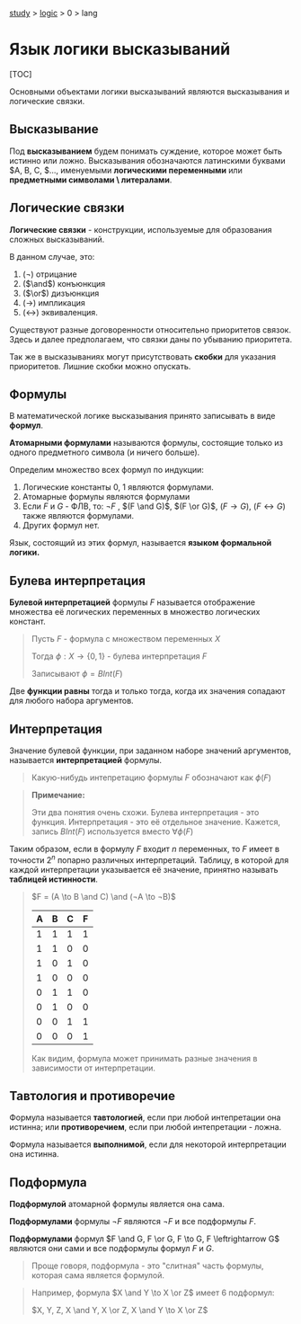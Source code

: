 [study](../../) > [logic](../) > 0 > lang

# Язык логики высказываний

[TOC]

Основными объектами логики высказываний являются высказывания и логические связки.

## Высказывание

Под **высказыванием** будем понимать суждение, которое может быть истинно или ложно. Высказывания обозначаются латинскими буквами $A, B, C, $..., именуемыми **логическими переменными** или **предметными символами \ литералами**.

## Логические связки

**Логические связки** - конструкции, используемые для образования сложных высказываний.

В данном случае, это: 

1. (¬) отрицание
2. ($\and$) конъюнкция
3. ($\or$) дизъюнкция
4. ($\to$) импликация
5. ($\leftrightarrow$) эквиваленция.

Существуют разные договоренности относительно приоритетов связок. Здесь и далее предполагаем, что связки даны по убыванию приоритета.

Так же в высказываниях могут присутствовать **скобки** для указания приоритетов. Лишние скобки можно опускать.

## Формулы

В математической логике высказывания принято записывать в виде **формул**. 

**Атомарными формулами** называются формулы, состоящие только из одного предметного символа (и ничего больше).

Определим множество всех формул по индукции:

1. Логические константы 0, 1 являются формулами.
2. Атомарные формулы являются формулами
3. Если $F$ и $G$ - ФЛВ, то: ¬$F$ , $(F \and G)$, $(F \or G)$, $(F \to G)$, $(F \leftrightarrow G)$ также являются формулами.
4. Других формул нет.

Язык, состоящий из этих формул, называется **языком формальной логики.**

## Булева интерпретация

**Булевой интерпретацией** формулы $F$ называется отображение множества её логических переменных в множество логических констант. 

> Пусть $F$ - формула с множеством переменных $X$
>
> Тогда $\phi : X \to \{0, 1\}$ - булева интерпретация $F$
>
> Записывают $\phi = BInt(F)$

Две **функции равны** тогда и только тогда, когда их значения сопадают для любого набора аргументов.

## Интерпретация

Значение булевой функции, при заданном наборе значений аргументов, называется **интерпретацией** формулы.

> Какую-нибудь интепретацию формулы $F$ обозначают как $\phi(F)$

> **Примечание:**
>
> Эти два понятия очень схожи. Булева интерпретация - это функция. Интерпретация - это её отдельное значение. Кажется, запись $BInt(F)$ используется вместо $\forall \phi(F)$

Таким образом, если в формулу $F$ входит $n$ переменных, то $F$ имеет в точности $2^n$ попарно различных интерпретаций. Таблицу, в которой для каждой интерпретации указывается её значение, принятно называть **таблицей истинности**.

> $F = (A \to B \and C) \and (¬A \to ¬B)$
>
> | A    | B    | C    | F    |
> | ---- | ---- | ---- | ---- |
> | 1    | 1    | 1    | 1    |
> | 1    | 1    | 0    | 0    |
> | 1    | 0    | 1    | 0    |
> | 1    | 0    | 0    | 0    |
> | 0    | 1    | 1    | 0    |
> | 0    | 1    | 0    | 0    |
> | 0    | 0    | 1    | 1    |
> | 0    | 0    | 0    | 1    |
>
> Как видим, формула может принимать разные значения в зависимости от интерпретации.

## Тавтология и противоречие

Формула называется **тавтологией**, если при любой интепретации она истинна; или **противоречием**, если при любой интепретации - ложна.

Формула называется **выполнимой**, если для некоторой интерпретации она истинна.

## Подформула

**Подформулой** атомарной формулы является она сама.

**Подформулами** формулы $¬F$ являются $¬F$ и все подформулы $F$.

**Подформулами** формул $F \and G, F \or G, F \to G, F \leftrightarrow G$ являются они сами и все подформулы формул $F$ и $G$.

> Проще говоря, подформула - это "слитная" часть формулы, которая сама является формулой.

> Например, формула $X \and Y \to X \or Z$ имеет 6 подформул:
>
> $X, Y, Z, X \and Y, X \or Z, X \and Y \to X \or Z$